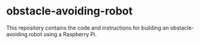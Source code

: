# obstacle-avoiding-robot
This repository contains the code and instructions for building an obstacle-avoiding robot using a Raspberry Pi. 
